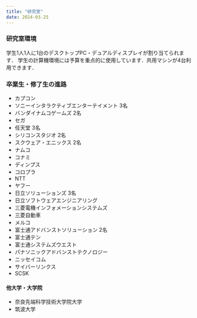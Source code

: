 ```yaml
---
title: "研究室"
date: 2024-03-25
---
```


### 研究室環境
学生1人1人に1台のデスクトップPC・デュアルディスプレイが割り当てられます．
学生の計算機環境には予算を重点的に使用しています．共用マシンが4台利用できます．
<!--- 研究室にはゼミスペースがあり，いつでもゼミ・ディスカッションができます．-->


### 卒業生・修了生の進路
- カプコン
- ソニーインタラクティブエンターテイメント 3名
- バンダイナムコゲームズ 2名
- セガ
- 任天堂 3名
- シリコンスタジオ 2名
- スクウェア・エニックス 2名
- ナムコ
- コナミ
- ディンプス
- コロプラ
- NTT
- ヤフー
- 日立ソリューションズ 3名
- 日立ソフトウェアエンジニアリング
- 三菱電機インフォメーションシステムズ
- 三菱自動車
- メルコ
- 富士通アドバンストソリューション 2名
- 富士通テン
- 富士通システムズウエスト
- パナソニックアドバンストテクノロジー
- ニッセイコム
- サイバーリンクス
- SCSK

#### 他大学・大学院
- 奈良先端科学技術大学院大学
- 筑波大学

